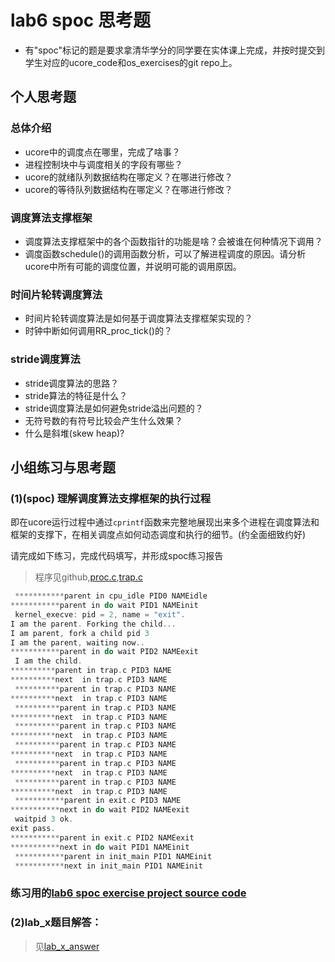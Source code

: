 # lab6 spoc 思考题

- 有"spoc"标记的题是要求拿清华学分的同学要在实体课上完成，并按时提交到学生对应的ucore_code和os_exercises的git repo上。


## 个人思考题

### 总体介绍

 - ucore中的调度点在哪里，完成了啥事？
 - 进程控制块中与调度相关的字段有哪些？
 - ucore的就绪队列数据结构在哪定义？在哪进行修改？
 - ucore的等待队列数据结构在哪定义？在哪进行修改？

### 调度算法支撑框架

 - 调度算法支撑框架中的各个函数指针的功能是啥？会被谁在何种情况下调用？
 - 调度函数schedule()的调用函数分析，可以了解进程调度的原因。请分析ucore中所有可能的调度位置，并说明可能的调用原因。
 
### 时间片轮转调度算法

 - 时间片轮转调度算法是如何基于调度算法支撑框架实现的？
 - 时钟中断如何调用RR_proc_tick()的？

### stride调度算法

 - stride调度算法的思路？ 
 - stride算法的特征是什么？
 - stride调度算法是如何避免stride溢出问题的？
 - 无符号数的有符号比较会产生什么效果？
 - 什么是斜堆(skew heap)?

## 小组练习与思考题

### (1)(spoc) 理解调度算法支撑框架的执行过程

即在ucore运行过程中通过`cprintf`函数来完整地展现出来多个进程在调度算法和框架的支撑下，在相关调度点如何动态调度和执行的细节。(约全面细致约好)

请完成如下练习，完成代码填写，并形成spoc练习报告
> 程序见github,[proc.c](https://github.com/yangjun12/os_exercises/blob/master/all/proc.c),[trap.c](https://github.com/yangjun12/os_exercises/blob/master/all/trap.c)
```c
 ***********parent in cpu_idle PID0 NAMEidle
***********parent in do wait PID1 NAMEinit
 kernel_execve: pid = 2, name = "exit".
I am the parent. Forking the child...
I am parent, fork a child pid 3
I am the parent, waiting now..
***********parent in do wait PID2 NAMEexit
 I am the child.
**********parent in trap.c PID3 NAME
**********next  in trap.c PID3 NAME
 **********parent in trap.c PID3 NAME
**********next  in trap.c PID3 NAME
 **********parent in trap.c PID3 NAME
**********next  in trap.c PID3 NAME
 **********parent in trap.c PID3 NAME
**********next  in trap.c PID3 NAME
 **********parent in trap.c PID3 NAME
**********next  in trap.c PID3 NAME
 **********parent in trap.c PID3 NAME
**********next  in trap.c PID3 NAME
 **********parent in trap.c PID3 NAME
**********next  in trap.c PID3 NAME
 ***********parent in exit.c PID3 NAME
***********next in do wait PID2 NAMEexit
 waitpid 3 ok.
exit pass.
***********parent in exit.c PID2 NAMEexit
***********next in do wait PID1 NAMEinit
 ***********parent in init_main PID1 NAMEinit
 ***********next in init_main PID1 NAMEinit
```

### 练习用的[lab6 spoc exercise project source code](https://github.com/chyyuu/ucore_lab/tree/master/labcodes_answer/lab6_result)

### (2)lab_x题目解答：

> 见[lab_x_answer](https://github.com/yangjun12/os_exercises/blob/master/labx1_answer.md)
